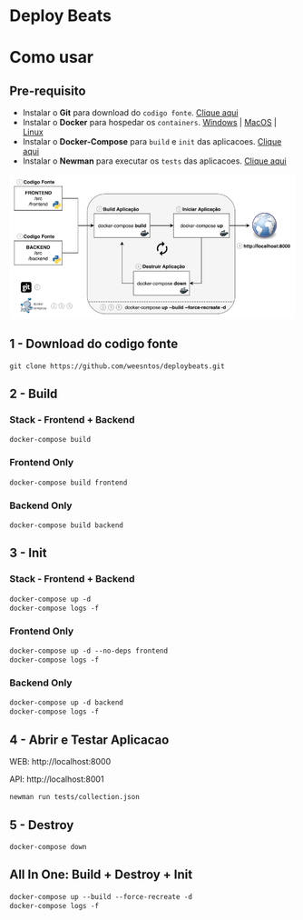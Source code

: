# Deploy Beats


# Como usar

## Pre-requisito

* Instalar o **Git** para download do `codigo fonte`. [Clique aqui](https://git-scm.com/downloads)
* Instalar o **Docker** para hospedar os `containers`. [Windows](https://docs.docker.com/docker-for-windows/install/) | [MacOS](https://docs.docker.com/docker-for-mac/install/) | [Linux](https://docs.docker.com/install/linux/docker-ce/ubuntu/)
* Instalar o **Docker-Compose** para `build` e `init` das aplicacoes. [Clique aqui](https://docs.docker.com/compose/install/)
* Instalar o **Newman** para executar os `tests` das aplicacoes. [Clique aqui](https://learning.getpostman.com/docs/postman/collection_runs/command_line_integration_with_newman/)


![stack](stack.png)

## 1 - Download do codigo fonte

```
git clone https://github.com/weesntos/deploybeats.git
```

## 2 - Build

### Stack - Frontend + Backend
```
docker-compose build
```

### Frontend Only
```
docker-compose build frontend
```

### Backend Only
```
docker-compose build backend
```

## 3 - Init

### Stack - Frontend + Backend
```
docker-compose up -d
docker-compose logs -f
```

### Frontend Only
```
docker-compose up -d --no-deps frontend
docker-compose logs -f
```

### Backend Only
```
docker-compose up -d backend
docker-compose logs -f
```

## 4 - Abrir e Testar Aplicacao
WEB: http://localhost:8000

API: http://localhost:8001

```
newman run tests/collection.json
```


## 5 - Destroy
```
docker-compose down
```

## All In One: Build + Destroy + Init
```
docker-compose up --build --force-recreate -d
docker-compose logs -f
```